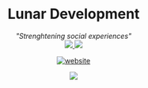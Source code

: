 <h1 align='center'>
	<br>Lunar Development
</h1>
<p align="center">
	<i>"Strenghtening social experiences"</i><br>
	<a href="https://lunardev.group">
      	<img src="https://img.shields.io/badge/Website:-lunardev.group%20→-gray.svg?colorA=655BE1&colorB=4F44D6&style=for-the-badge"/>
    </a>
<a href="https://lunardev.group/discord">
      	<img src="https://img.shields.io/badge/Discord:-Join%20our%20server!%20→-gray.svg?colorA=655BE1&colorB=4F44D6&style=for-the-badge"/>
    </a>
</p>

<p align=center>
	<a href="https://lunardev.group/">
		<img src="https://img.shields.io/website?url=https%3A%2F%2Flunardev.group%2F" alt="website">
	</a>
</p>

<p align=center>
	<a href="https://www.patreon.com/lunar_development">
      	<img src="https://img.shields.io/badge/Patreon:-Support%20us%20on%20patreon%20→-gray.svg?colorA=655BE1&colorB=4F44D6&style=for-the-badge"/>
    </a>
</p>
